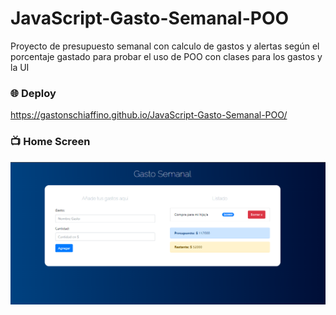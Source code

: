 # JavaScript-Gasto-Semanal-POO
Proyecto de presupuesto semanal con calculo de gastos y alertas según el porcentaje gastado para probar el uso de POO con clases para los gastos y la UI 

### :globe_with_meridians: Deploy 
https://gastonschiaffino.github.io/JavaScript-Gasto-Semanal-POO/

### :tv: Home Screen
![home](/assets/gastos.png)
